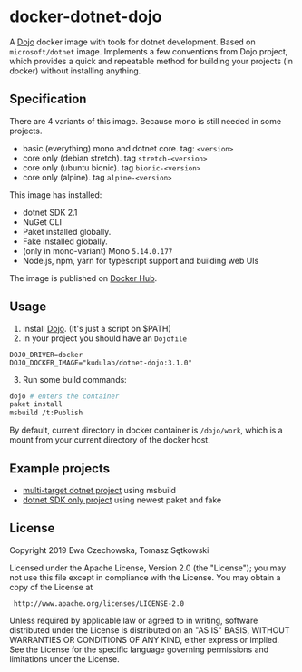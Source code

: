 # docker-dotnet-dojo

A [Dojo](https://github.com/kudulab/dojo) docker image with tools for dotnet development.
Based on `microsoft/dotnet` image. Implements a few conventions from Dojo project,
which provides a quick and repeatable method for building your projects (in docker) without installing anything.

## Specification

There are 4 variants of this image. Because mono is still needed in some projects.
* basic (everything) mono and dotnet core. tag: `<version>`
* core only (debian stretch). tag `stretch-<version>`
* core only (ubuntu bionic). tag `bionic-<version>`
* core only (alpine). tag `alpine-<version>`

This image has installed:
 * dotnet SDK 2.1
 * NuGet CLI
 * Paket installed globally.
 * Fake installed globally.
 * (only in mono-variant) Mono `5.14.0.177`
 * Node.js, npm, yarn for typescript support and building web UIs

The image is published on [Docker Hub](https://hub.docker.com/r/kudulab/dotnet-dojo).

## Usage
1. Install [Dojo](https://github.com/kudulab/dojo). (It's just a script on $PATH)
2. In your project you should have an `Dojofile`
```
DOJO_DRIVER=docker
DOJO_DOCKER_IMAGE="kudulab/dotnet-dojo:3.1.0"
```
3. Run some build commands:
```bash
dojo # enters the container
paket install
msbuild /t:Publish
```

By default, current directory in docker container is `/dojo/work`,
which is a mount from your current directory of the docker host.

## Example projects

 * [multi-target dotnet project](https://github.com/ai-traders/spike-core2-mono5) using msbuild
 * [dotnet SDK only project](https://github.com/ai-traders/dotnet-example) using newest paket and fake

## License

 Copyright 2019 Ewa Czechowska, Tomasz Sętkowski

 Licensed under the Apache License, Version 2.0 (the "License");
 you may not use this file except in compliance with the License.
 You may obtain a copy of the License at

     http://www.apache.org/licenses/LICENSE-2.0

 Unless required by applicable law or agreed to in writing, software
 distributed under the License is distributed on an "AS IS" BASIS,
 WITHOUT WARRANTIES OR CONDITIONS OF ANY KIND, either express or implied.
 See the License for the specific language governing permissions and
 limitations under the License.
